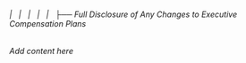 ###### |   |   |   |   |   ├── Full Disclosure of Any Changes to Executive Compensation Plans

*Add content here*